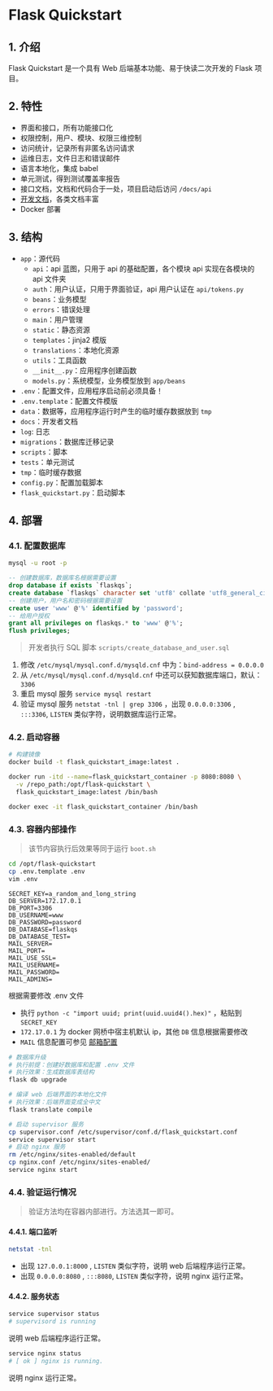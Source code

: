 # Flask Quickstart

## 1. 介绍

Flask Quickstart 是一个具有 Web 后端基本功能、易于快读二次开发的 Flask 项目。

## 2. 特性

- 界面和接口，所有功能接口化
- 权限控制，用户、模块、权限三维控制
- 访问统计，记录所有非匿名访问请求
- 运维日志，文件日志和错误邮件
- 语言本地化，集成 babel
- 单元测试，得到测试覆盖率报告
- 接口文档，文档和代码合于一处，项目启动后访问 `/docs/api`
- [开发文档](docs/README.md)，各类文档丰富
- Docker 部署

## 3. 结构

- `app`：源代码
  - `api`：api 蓝图，只用于 api 的基础配置，各个模块 api 实现在各模块的 api 文件夹
  - `auth`：用户认证，只用于界面验证，api 用户认证在 `api/tokens.py`
  - `beans`：业务模型
  - `errors`：错误处理
  - `main`：用户管理
  - `static`：静态资源
  - `templates`：jinja2 模版
  - `translations`：本地化资源
  - `utils`：工具函数
  - `__init__.py`：应用程序创建函数
  - `models.py`：系统模型，业务模型放到 `app/beans`
- `.env`：配置文件，应用程序启动前必须具备！
- `.env.template`：配置文件模版
- `data`：数据等，应用程序运行时产生的临时缓存数据放到 `tmp`
- `docs`：开发者文档
- `log`: 日志
- `migrations`：数据库迁移记录
- `scripts`：脚本
- `tests`：单元测试
- `tmp`：临时缓存数据
- `config.py`：配置加载脚本
- `flask_quickstart.py`：启动脚本

## 4. 部署

### 4.1. 配置数据库

```bash
mysql -u root -p
```

```sql
-- 创建数据库，数据库名根据需要设置
drop database if exists `flaskqs`;
create database `flaskqs` character set 'utf8' collate 'utf8_general_ci';
-- 创建用户，用户名和密码根据需要设置
create user 'www' @'%' identified by 'password';
-- 给用户授权
grant all privileges on flaskqs.* to 'www' @'%';
flush privileges;
```

> 开发者执行 SQL 脚本 `scripts/create_database_and_user.sql`

1. 修改 `/etc/mysql/mysql.conf.d/mysqld.cnf` 中为：`bind-address = 0.0.0.0`
2. 从 `/etc/mysql/mysql.conf.d/mysqld.cnf` 中还可以获知数据库端口，默认：`3306`
3. 重启 mysql 服务 `service mysql restart`
4. 验证 mysql 服务 `netstat -tnl | grep 3306` ，出现 `0.0.0.0:3306` , `:::3306`, `LISTEN` 类似字符，说明数据库运行正常。

### 4.2. 启动容器

```bash
# 构建镜像
docker build -t flask_quickstart_image:latest .
```

```bash
docker run -itd --name=flask_quickstart_container -p 8080:8080 \
  -v /repo_path:/opt/flask-quickstart \
  flask_quickstart_image:latest /bin/bash
```

```bash
docker exec -it flask_quickstart_container /bin/bash
```

### 4.3. 容器内部操作

> 该节内容执行后效果等同于运行 `boot.sh`

```bash
cd /opt/flask-quickstart
cp .env.template .env
vim .env
```

```properties
SECRET_KEY=a_random_and_long_string
DB_SERVER=172.17.0.1
DB_PORT=3306
DB_USERNAME=www
DB_PASSWORD=password
DB_DATABASE=flaskqs
DB_DATABASE_TEST=
MAIL_SERVER=
MAIL_PORT=
MAIL_USE_SSL=
MAIL_USERNAME=
MAIL_PASSWORD=
MAIL_ADMINS=
```

根据需要修改 .env 文件

- 执行 `python -c "import uuid; print(uuid.uuid4().hex)"` ，粘贴到 `SECRET_KEY`
- `172.17.0.1` 为 docker 网桥中宿主机默认 ip，其他 `DB` 信息根据需要修改
- `MAIL` 信息配置可参见 [邮箱配置](docs/mail.md)

```bash
# 数据库升级
# 执行前提：创建好数据库和配置 .env 文件
# 执行效果：生成数据库表结构
flask db upgrade
```

```bash
# 编译 web 后端界面的本地化文件
# 执行效果：后端界面变成全中文
flask translate compile
```

```bash
# 启动 supervisor 服务
cp supervisor.conf /etc/supervisor/conf.d/flask_quickstart.conf
service supervisor start
# 启动 nginx 服务
rm /etc/nginx/sites-enabled/default
cp nginx.conf /etc/nginx/sites-enabled/
service nginx start
```

### 4.4. 验证运行情况

> 验证方法均在容器内部进行。方法选其一即可。

#### 4.4.1. 端口监听

```bash
netstat -tnl
```

- 出现 `127.0.0.1:8000` , `LISTEN` 类似字符，说明 web 后端程序运行正常。
- 出现 `0.0.0.0:8080` , `:::8080`, `LISTEN` 类似字符，说明 nginx 运行正常。

#### 4.4.2. 服务状态

```bash
service supervisor status
# supervisord is running
```

说明 web 后端程序运行正常。

```bash
service nginx status
# [ ok ] nginx is running.
```

说明 nginx 运行正常。
